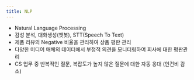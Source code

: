 ```yaml
---
title: NLP
---
```


- Natural Language Processing
- 감성 분석, 대화생성(챗봇), STT(Speech To Text)
- 제품 리뷰의 Negative 비율을 관리하여 상품 평판 관리 
- 다양한 미디어 매체의 데이터에서 부정적 의견을 모니터링하여 회사에 대한 평판관리 
- CS 업무 중 반복적인 질문, 복잡도가 높지 않은 질문에 대한 자동 응대 (인건비 감소)